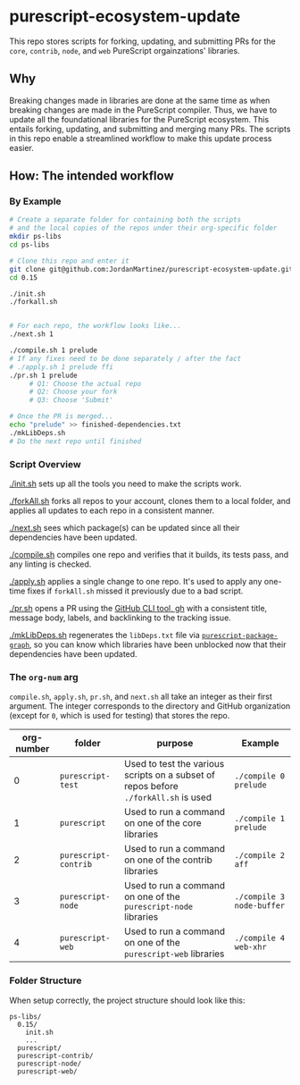 # purescript-ecosystem-update

This repo stores scripts for forking, updating, and submitting PRs for the `core`, `contrib`, `node`, and `web` PureScript orgainzations' libraries.

## Why

Breaking changes made in libraries are done at the same time as when breaking changes are made in the PureScript compiler. Thus, we have to update all the foundational libraries for the PureScript ecosystem. This entails forking, updating, and submitting and merging many PRs. The scripts in this repo enable a streamlined workflow to make this update process easier.

## How: The intended workflow

### By Example

```sh
# Create a separate folder for containing both the scripts
# and the local copies of the repos under their org-specific folder
mkdir ps-libs
cd ps-libs

# Clone this repo and enter it
git clone git@github.com:JordanMartinez/purescript-ecosystem-update.git 0.15
cd 0.15

./init.sh
./forkall.sh


# For each repo, the workflow looks like...
./next.sh 1

./compile.sh 1 prelude
# If any fixes need to be done separately / after the fact
# ./apply.sh 1 prelude ffi
./pr.sh 1 prelude
     # Q1: Choose the actual repo
     # Q2: Choose your fork
     # Q3: Choose 'Submit'

# Once the PR is merged...
echo "prelude" >> finished-dependencies.txt
./mkLibDeps.sh
# Do the next repo until finished
```

### Script Overview

[./init.sh](./init.sh) sets up all the tools you need to make the scripts work.

[./forkAll.sh](./forkAll.sh) forks all repos to your account, clones them to a local folder, and applies all updates to each repo in a consistent manner.

[./next.sh](./next.sh) sees which package(s) can be updated since all their dependencies have been updated.

[./compile.sh](./compile.sh) compiles one repo and verifies that it builds, its tests pass, and any linting is checked.

[./apply.sh](./apply.sh) applies a single change to one repo. It's used to apply any one-time fixes if `forkAll.sh` missed it previously due to a bad script.

[./pr.sh](./pr.sh) opens a PR using the [GitHub CLI tool, gh](https://github.com/cli/cli) with a consistent title, message body, labels, and backlinking to the tracking issue.

[./mkLibDeps.sh](./mkLibDeps.sh) regenerates the `libDeps.txt` file via [`purescript-package-graph`](https://github.com/JordanMartinez/purescript-package-graph), so you can know which libraries have been unblocked now that their dependencies have been updated.

### The `org-num` arg

`compile.sh`, `apply.sh`, `pr.sh`, and `next.sh` all take an integer as their first argument. The integer corresponds to the directory and GitHub organization (except for `0`, which is used for testing) that stores the repo.

| org-number | folder | purpose | Example |
| - | - | - | - |
| 0 | `purescript-test` | Used to test the various scripts on a subset of repos before `./forkAll.sh` is used | `./compile 0 prelude` |
| 1 | `purescript` | Used to run a command on one of the core libraries |  `./compile 1 prelude` |
| 2 | `purescript-contrib` | Used to run a command on one of the contrib libraries |  `./compile 2 aff` |
| 3 | `purescript-node` | Used to run a command on one of the `purescript-node` libraries |  `./compile 3 node-buffer` |
| 4 | `purescript-web` | Used to run a command on one of the `purescript-web` libraries |  `./compile 4 web-xhr` |

### Folder Structure

When setup correctly, the project structure should look like this:
```
ps-libs/
  0.15/
    init.sh
    ...
  purescript/
  purescript-contrib/
  purescript-node/
  purescript-web/
```
